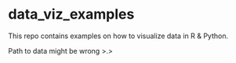 # data_viz_examples

This repo contains examples on how to visualize data in R & Python.


Path to data might be wrong >.>
